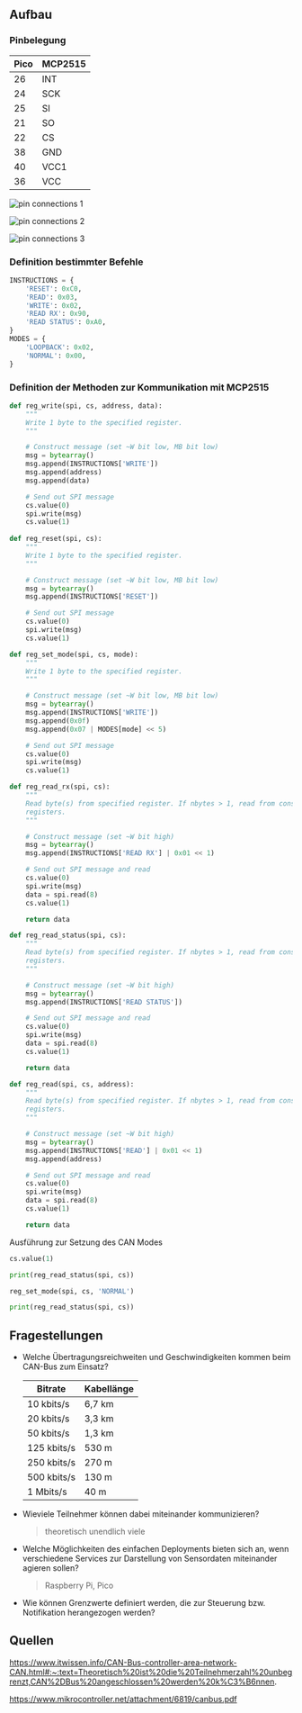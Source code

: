 ## Aufbau

### Pinbelegung

| Pico | MCP2515 |
| ---- | ------- |
| 26   | INT     |
| 24   | SCK     |
| 25   | SI      |
| 21   | SO      |
| 22   | CS      |
| 38   | GND     |
| 40   | VCC1    |
| 36   | VCC     |

![pin connections 1](.\images\image1.jpeg)

![pin connections 2](.\images\image2.jpeg)

![pin connections 3](.\images\image3.jpeg)

### Definition bestimmter Befehle

```python
INSTRUCTIONS = {
    'RESET': 0xC0,
    'READ': 0x03,
    'WRITE': 0x02,
    'READ RX': 0x90,
    'READ STATUS': 0xA0,
}
MODES = {
    'LOOPBACK': 0x02,
    'NORMAL': 0x00,
}
```

### Definition der Methoden zur Kommunikation mit MCP2515

```python
def reg_write(spi, cs, address, data):
    """
    Write 1 byte to the specified register.
    """

    # Construct message (set ~W bit low, MB bit low)
    msg = bytearray()
    msg.append(INSTRUCTIONS['WRITE'])
    msg.append(address)
    msg.append(data)

    # Send out SPI message
    cs.value(0)
    spi.write(msg)
    cs.value(1)
    
def reg_reset(spi, cs):
    """
    Write 1 byte to the specified register.
    """

    # Construct message (set ~W bit low, MB bit low)
    msg = bytearray()
    msg.append(INSTRUCTIONS['RESET'])

    # Send out SPI message
    cs.value(0)
    spi.write(msg)
    cs.value(1)

def reg_set_mode(spi, cs, mode):
    """
    Write 1 byte to the specified register.
    """

    # Construct message (set ~W bit low, MB bit low)
    msg = bytearray()
    msg.append(INSTRUCTIONS['WRITE'])
    msg.append(0x0f)
    msg.append(0x07 | MODES[mode] << 5)

    # Send out SPI message
    cs.value(0)
    spi.write(msg)
    cs.value(1)

def reg_read_rx(spi, cs):
    """
    Read byte(s) from specified register. If nbytes > 1, read from consecutive
    registers.
    """

    # Construct message (set ~W bit high)
    msg = bytearray()
    msg.append(INSTRUCTIONS['READ RX'] | 0x01 << 1)

    # Send out SPI message and read
    cs.value(0)
    spi.write(msg)
    data = spi.read(8)
    cs.value(1)

    return data

def reg_read_status(spi, cs):
    """
    Read byte(s) from specified register. If nbytes > 1, read from consecutive
    registers.
    """

    # Construct message (set ~W bit high)
    msg = bytearray()
    msg.append(INSTRUCTIONS['READ STATUS'])

    # Send out SPI message and read
    cs.value(0)
    spi.write(msg)
    data = spi.read(8)
    cs.value(1)

    return data

def reg_read(spi, cs, address):
    """
    Read byte(s) from specified register. If nbytes > 1, read from consecutive
    registers.
    """

    # Construct message (set ~W bit high)
    msg = bytearray()
    msg.append(INSTRUCTIONS['READ'] | 0x01 << 1)
    msg.append(address)

    # Send out SPI message and read
    cs.value(0)
    spi.write(msg)
    data = spi.read(8)
    cs.value(1)

    return data
```

Ausführung zur Setzung des CAN Modes 

```python
cs.value(1)

print(reg_read_status(spi, cs))

reg_set_mode(spi, cs, 'NORMAL')

print(reg_read_status(spi, cs))
```



## Fragestellungen

* Welche Übertragungsreichweiten und Geschwindigkeiten kommen beim CAN-Bus zum Einsatz?
  
    | Bitrate     | Kabellänge |
    | ----------- | ---------- |
    | 10 kbits/s  | 6,7 km     |
    | 20 kbits/s  | 3,3 km     |
    | 50 kbits/s  | 1,3 km     |
    | 125 kbits/s | 530 m      |
    | 250 kbits/s | 270 m      |
    | 500 kbits/s | 130 m      |
    | 1 Mbits/s   | 40 m       |
    
* Wieviele Teilnehmer können dabei miteinander kommunizieren?
    > theoretisch unendlich viele
    
* Welche Möglichkeiten des einfachen Deployments bieten sich an, wenn verschiedene Services zur Darstellung von Sensordaten miteinander agieren sollen?
    > Raspberry Pi, Pico
    
* Wie können Grenzwerte definiert werden, die zur Steuerung bzw. Notifikation herangezogen werden?
    > 

## Quellen

https://www.itwissen.info/CAN-Bus-controller-area-network-CAN.html#:~:text=Theoretisch%20ist%20die%20Teilnehmerzahl%20unbegrenzt,CAN%2DBus%20angeschlossen%20werden%20k%C3%B6nnen.

https://www.mikrocontroller.net/attachment/6819/canbus.pdf
